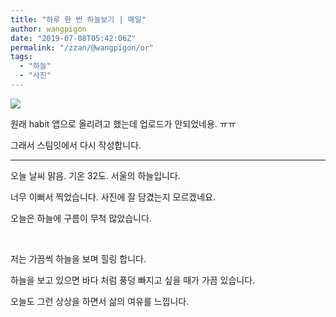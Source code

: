 ```yaml
---
title: "하루 한 번 하늘보기 | 매일"
author: wangpigon
date: "2019-07-08T05:42:06Z"
permalink: "/zzan/@wangpigon/or"
tags:
  - "하늘"
  - "사진"
---
```

![](https://cdn.steemitimages.com/DQmXvQhsqhYnrT75QBjyGqWL1vKZgmZA4yCTJbrDAMjA8dY/20190708_124306.jpg)

원래 habit 앱으로 올리려고 했는데 업로드가 안되었네용. ㅠㅠ

그래서 스팀잇에서 다시 작성합니다.

***

오늘 날씨 맑음. 기온 32도. 서울의 하늘입니다. 

너무 이뻐서 찍었습니다. 사진에 잘 담겼는지 모르겠네요.

오늘은 하늘에 구름이 무척 많았습니다. 

<br>

저는 가끔씩 하늘을 보며 힐링 합니다.

하늘을 보고 있으면 바다 처럼 풍덩 빠지고 싶을 때가 가끔 있습니다.

오늘도 그런 상상을 하면서 삶의 여유를 느낍니다.